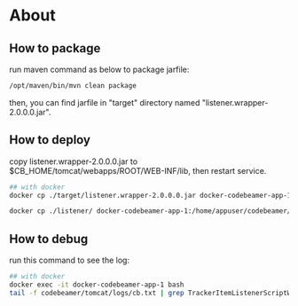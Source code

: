 # About

## How to package

run maven command as below to package jarfile:

```bash
/opt/maven/bin/mvn clean package
```

then, you can find jarfile in "target" directory named "listener.wrapper-2.0.0.0.jar".

## How to deploy

copy listener.wrapper-2.0.0.0.jar to $CB_HOME/tomcat/webapps/ROOT/WEB-INF/lib, then restart service.

```bash
## with docker
docker cp ./target/listener.wrapper-2.0.0.0.jar docker-codebeamer-app-1:/home/appuser/codebeamer/tomcat/webapps/ROOT/WEB-INF/lib

docker cp ./listener/ docker-codebeamer-app-1:/home/appuser/codebeamer/tomcat/webapps/ROOT/config/scripts/
```

## How to debug

run this command to see the log:

```bash
## with docker
docker exec -it docker-codebeamer-app-1 bash
tail -f codebeamer/tomcat/logs/cb.txt | grep TrackerItemListenerScriptWrapper 
```
